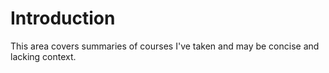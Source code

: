 # Introduction

This area covers summaries of courses I've taken and may be concise and lacking context.